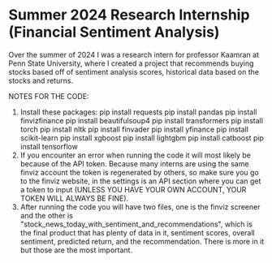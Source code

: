 # Summer 2024 Research Internship (Financial Sentiment Analysis)
Over the summer of 2024 I was a research intern for professor Kaamran at Penn State University, where I created a project that recommends buying stocks based off of sentiment analysis scores, historical data based on the stocks and returns.

NOTES FOR THE CODE:
1) Install these packages:
    pip install requests
    pip install pandas
    pip install finvizfinance
    pip install beautifulsoup4
    pip install transformers
    pip install torch
    pip install nltk
    pip install finvader
    pip install yfinance
    pip install scikit-learn
    pip install xgboost
    pip install lightgbm
    pip install catboost
    pip install tensorflow
2) If you encounter an error when running the code it will most likely be because of the API token. Because many interns are using the same finviz account the token is regenerated by others, so make sure you go to the finviz website, in the settings is an API section where you can get a token to input (UNLESS YOU HAVE YOUR OWN ACCOUNT, YOUR TOKEN WILL ALWAYS BE FINE).
3) After running the code you will have two files, one is the finviz screener and the other is "stock_news_today_with_sentiment_and_recommendations", which is the final product that has plenty of data in it, sentiment scores, overall sentiment, predicted return, and the recommendation. There is more in it but those are the most important.
